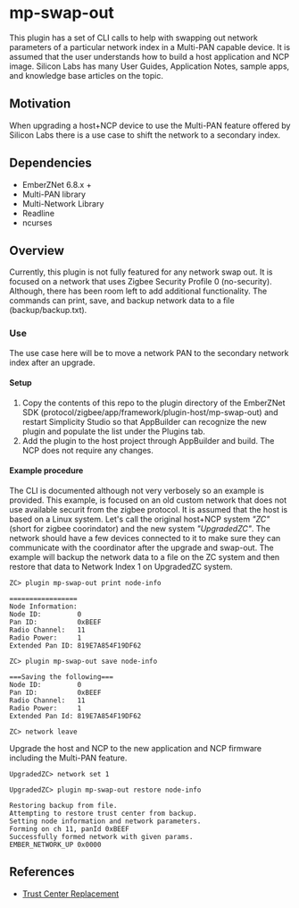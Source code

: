 # mp-swap-out

This plugin has a set of CLI calls to help with swapping out network parameters of a particular network index in a Multi-PAN capable device. It is assumed that the user understands how to build a host application and NCP image. Silicon Labs has many User Guides, Application Notes, sample apps, and knowledge base articles on the topic.

## Motivation

When upgrading a host+NCP device to use the Multi-PAN feature offered by Silicon Labs there is a use case to shift the network to a secondary index.  

## Dependencies

- EmberZNet 6.8.x +
- Multi-PAN library
- Multi-Network Library
- Readline
- ncurses

## Overview
Currently, this plugin is not fully featured for any network swap out. It is focused on a network that uses Zigbee Security Profile 0 (no-security). Although, there has been room left to add additional functionality. The commands can print, save, and backup network data to a file (backup/backup.txt).

### Use
The use case here will be to move a network PAN to the secondary network index after an upgrade.

#### Setup
1. Copy the contents of this repo to the plugin directory of the EmberZNet SDK (protocol/zigbee/app/framework/plugin-host/mp-swap-out) and restart Simplicity Studio so that AppBuilder can recognize the new plugin and populate the list under the Plugins tab.
2. Add the plugin to the host project through AppBuilder and build. The NCP does not require any changes.

#### Example procedure
The CLI is documented although not very verbosely so an example is provided. This example, is focused on an old custom network that does not use available securit from the zigbee protocol. It is assumed that the host is based on a Linux system. Let's call the original host+NCP system *"ZC"* (short for zigbee coorindator) and the new system *"UpgradedZC"*. The network should have a few devices connected to it to make sure they can communicate with the coordinator after the upgrade and swap-out. The example will backup the network data to a file on the ZC system and then restore that data to Network Index 1 on UpgradedZC system.

```
ZC> plugin mp-swap-out print node-info

================= 
Node Information: 
Node ID:         0
Pan ID:          0xBEEF
Radio Channel:   11
Radio Power:     1
Extended Pan ID: 819E7A854F19DF62

ZC> plugin mp-swap-out save node-info

===Saving the following===
Node ID:         0
Pan ID:          0xBEEF
Radio Channel:   11
Radio Power:     1
Extended Pan Id: 819E7A854F19DF62

ZC> network leave
```

Upgrade the host and NCP to the new application and NCP firmware including the Multi-PAN feature.

```
UpgradedZC> network set 1

UpgradedZC> plugin mp-swap-out restore node-info

Restoring backup from file.
Attempting to restore trust center from backup.
Setting node information and network parameters.
Forming on ch 11, panId 0xBEEF
Successfully formed network with given params.
EMBER_NETWORK_UP 0x0000

```

## References
- [Trust Center Replacement](https://www.silabs.com/community/wireless/zigbee-and-thread/knowledge-base.entry.html/2018/08/07/trust_center_replace-0wp0)
